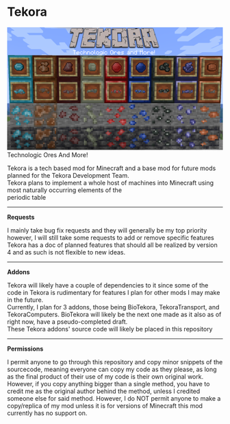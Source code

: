 # Tekora
![](https://github.com/NukolLodda/Tekora/blob/master/logo.png)Technologic Ores And More!

Tekora is a tech based mod for Minecraft and a base mod for future mods planned for the Tekora Development Team.
<br>
Tekora plans to implement a whole host of machines into Minecraft using most naturally occurring elements of the<br>
periodic table

-----
**Requests**

I mainly take bug fix requests and they will generally be my top priority
however, I will still take some requests to add or remove specific features
<br>
Tekora has a doc of planned features that should all be realized by version 4
and as such is not flexible to new ideas.

-----
**Addons**

Tekora will likely have a couple of dependencies to it since some of the code
in Tekora is rudimentary for features I plan for other mods I may make in the
future.
<br>
Currently, I plan for 3 addons, those being BioTekora, TekoraTransport, and
TekoraComputers. BioTekora will likely be the next one made as it also as of
right now, have a pseudo-completed draft.
<br>
These Tekora addons' source code will likely be placed in this repository

-----
**Permissions**

I permit anyone to go through this repository and copy minor snippets of the
sourcecode, meaning everyone can copy my code as they please, as long as the
final product of their use of my code is their own original work. However, if
you copy anything bigger than a single method, you have to credit me as the
original author behind the method, unless I credited someone else for said
method. However, I do NOT permit anyone to make a copy/replica of my mod unless
it is for versions of Minecraft this mod currently has no support on.
